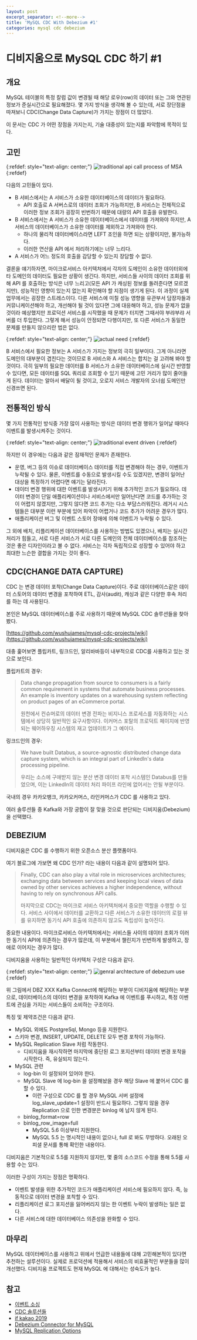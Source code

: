 ```yaml
---
layout: post
excerpt_separator: <!--more-->
title: 'MySQL CDC With Debezium #1'
categories: mysql cdc debezium
---
```


# 디비지움으로 MySQL CDC 하기 #1
## 개요

MySQL 테이블의 특정 칼럼 값이 변경될 때 해당 로우(row)의 데이터 또는 그와 연관된 정보가 준실시간으로 필요해졌다. 몇 가지 방식을 생각해 볼 수 있는데, 서로 장단점을 
따져보니 CDC(Change Data Capture)가 가지는 장점이 더 많았다. 
<!--more-->

이 문서는 CDC 가 어떤 장점을 가지는지, 기술 대중성이 있는지를 파악함에 목적이 있다.

## 고민

{:refdef: style="text-align: center;"}
![traditional api call process of MSA](/assets/traditional-api-call.png)
{:refdef}

다음의 고민들이 있다.

* B 서비스에서는 A 서비스가 소유한 데이터베이스의 데이터가 필요하다.
    * API 호출로 A 서버스로의 데이터 조회가 가능하지만, B 서비스는 전체적으로 이러한 정보 조회가 굉장히 빈번하기 때문에 대량의 API 호출을 유발한다.
* B 서비스에서는 A 서비스가 소유한 데이터베이스에서 데이터를 가져와야 하지만, A 서비스의 데이터베이스가 소유한 데이터를 제외하고 가져와야 한다.
    * 하나의 물리적 데이터베이스라면 LEFT 조인을 하면 되는 상황이지만, 불가능하다.
    * 이러한 연산을 API 에서 처리하기에는 너무 느리다.
* A 서비스가 어느 정도의 호출을 감당할 수 있는지 장담할 수 없다.
    
결론을 얘기하자면, 마이크로서비스 아키텍처에서 각자의 도메인이 소유한 데이터외에 타 도메인의 데이터도 필요한 상황이 생긴다. 하지만, 서비스들 사이의 데이터 조회를 
위해 API 를 호출하는 방식은 너무 느리고(모든 API 가 캐싱된 정보를 돌려준다면 모르겠지만), 성능적인 영향이 있는지 없는지 확인해야 할 지점이 생기게 된다. 
이 과정이 실제 업무에서는 굉장한 스트레스이다. 다른 서비스에 미칠 성능 영향을 유관부서 담장자들과 커뮤니케이션해야 하고, 개선해야 될 것이 있다면 그에 대응해야 하고, 
성능 문제가 없을 것이라 예상했지만 프로덕션 서비스를 시작했을 때 문제가 터지면 그때서야 부랴부랴 서버를 더 투입한다. 그렇게 해서 성능이 안정되면 다행이지만,
또 다른 서비스가 동일한 문제를 만들지 않으리란 법은 없다. 

{:refdef: style="text-align: center;"}
![actual need](/assets/actual-need.png)
{:refdef}

B 서비스에서 필요한 정보는 A 서비스가 가지는 정보의 극히 일부이다. 그게 아니라면 도메인의 대부분이 겹친다는 것이므로 B 서비스와 A 서비스는 합치는 걸 고려해 
봐야 할 것이다. 극히 일부의 필요한 데이터를 B 서비스가 소유한 데이터베이스에 실시간 반영할 수 있다면, 모든 데이터를 SQL 쿼리로 조회할 수 있기 때문에 고민 거리가 
많이 줄어들게 된다. 데이터는 알아서 배달이 될 것이고, 오로지 서비스 개발자의 오너쉽 도메인만 신경쓰면 된다.

## 전통적인 방식

몇 가지 전통적인 방식중 가장 많이 사용하는 방식은 데이터 변경 행위가 일어날 때마다 이벤트를 발생시켜주는 것이다.

{:refdef: style="text-align: center;"}
![traditional event driven](/assets/tranditonal-event-driven.png)
{:refdef}

하지만 이 경우에는 다음과 같은 잠재적인 문제가 존재한다.

* 운영, 버그 등의 이슈로 데이터베이스 데이터를 직접 변경해야 하는 경우, 이벤트가 누락될 수 있다. 물론, 이벤트를 수동으로 발생시킬 수도 있겠지만, 변경이 일어난 
대상을 특정하기 어렵다면 얘기는 달라진다.
* 데이터 변경 행위에 대한 이벤트를 발생시키기 위해 추가적인 코드가 필요하다. 데이터 변경이 단일 애플리케이션이나 서비스에서만 일어난다면 코드를 추가하는 것이 
어렵지 않겠지만, 그렇지 않다면 코드 추가는 다소 부담스러워진다. 레거시 시스템들은 대부분 이런 부분에 있어 파악이 어렵거나 코드 추가가 어려운 경우가 많다.
* 애플리케이션 버그 및 이벤트 스토어 장애에 의해 이벤트가 누락될 수 있다.

그 외에 배치, 리플리케이션 데이터베이스를 사용하는 방법도 있겠으나, 배치는 실시간 처리가 힘들고, 서로 다른 서비스가 서로 다른 도메인의 전체 데이터베이스를 
참조하는 것은 좋은 디자인이라고 볼 수 없다. 서비스는 각자 독립적으로 성장할 수 있어야 하고 최대한 느슨한 결합을 가지는 것이 좋다. 

## CDC(CHANGE DATA CAPTURE)

CDC 는 변경 데이터 포착(Change Data Capture)이다. 주로 데이터베이스같은 데이터 스토어의 데이터 변경을 포착하여 ETL, 감사(audit), 캐싱과 같은 다양한 
후속 처리를 하는 데 사용된다.

본인은 MySQL 데이터베이스를 주로 사용하기 때문에 MySQL CDC 솔루션들을 찾아봤다.

[https://github.com/wushujames/mysql-cdc-projects/wiki](https://github.com/wushujames/mysql-cdc-projects/wiki)

대충 훑어보면 플립카트, 링크드인, 알리바바등이 내부적으로 CDC를 사용하고 있는 것으로 보인다.

플립카트의 경우:
>Data change propagation from source to consumers is a fairly common requirement in systems that automate business processes. 
>An example is inventory updates on a warehousing system reflecting on product pages of an eCommerce portal.
> 
>원천에서 컨슈머로의 데이터 변경 전파는 비지니스 프로세스를 자동화하는 시스템에서 상당히 일반적인 요구사항이다. 이커머스 포탈의 프로덕트 페이지에 반영되는 웨어하우징 
>시스템의 재고 업데이트가 그 예이다.

링크드인의 경우:
>We have built Databus, a source-agnostic distributed change data capture system, which is an integral part of LinkedIn's 
>data processing pipeline.
>
>우리는 소스에 구애받지 않는 분산 변경 데이터 포착 시스템인 Databus를 만들었으며, 이는 LinkedIn의 데이터 처리 파이프 라인에 없어서는 안될 부분이다.

국내의 경우 카카오뱅크, 카카오커머스, 라인커머스가 CDC 를 사용하고 있다.

여러 솔루션들 중 Kafka와 가장 궁합이 잘 맞을 것으로 판단되는 디비지움(Debezium)을 선택했다.

## DEBEZIUM

디비지움은 CDC 를 수행하기 위한 오픈소스 분산 플랫폼이다.

여기 블로그에 가보면 왜 CDC 인가? 라는 내용이 다음과 같이 설명되어 있다.

>Finally, CDC can also play a vital role in microservices architectures; exchanging data between services and keeping 
>local views of data owned by other services achieves a higher independence, without having to rely on synchronous API calls.
>
>마지막으로 CDC는 마이크로 서비스 아키텍처에서 중요한 역할을 수행할 수 있다. 서비스 사이에서 데이터를 교환하고 다른 서비스가 소유한 데이터의 로컬 뷰를 유지하면 
>동기식 API 호출에 의존하지 않고도 독립성이 높아진다.

중요한 내용이다. 마이크로서비스 아키텍처에서는 서비스들 사이의 데이터 조회가 이러한 동기식 API에 의존하는 경우가 많은데, 이 부분에서 챌린지가 빈번하게 발생하고, 
장애로 이어지는 경우가 많다.

디비지움을 사용하는 일반적인 아키텍처 구성은 다음과 같다.

{:refdef: style="text-align: center;"}
![genral archtecture of debezum use](/assets/A475FB9A-ED60-4354-9222-20ED8FC25768.png)
{:refdef}

위 그림에서 DBZ XXX Kafka Connect에 해당하는 부분이 디비지움에 해당하는 부분으로, 데이터베이스의 데이터 변경을 포착하여 Kafka 에 이벤트를 푸시하고, 
특정 이벤트에 관심을 가지는 서비스들이 소비하는 구조이다.

특징 및 제약조건은 다음과 같다.

* MySQL 외에도 PostgreSql, Mongo 등을 지원한다.
* 스키마 변경, INSERT, UPDATE, DELETE 모두 변경 포착이 가능하다.
* MySQL Replication Slave 처럼 작동한다.
	* 디비지움을 재시작하면 마지막에 중단된 로그 포지션부터 데이터 변경 포착을 시작한다. 즉, 유실되지 않는다.
* MySQL 관련
	* log-bin 이 설정되어 있어야 한다.
	* MySQL Slave 에 log-bin 을 설정해놨을 경우 해당 Slave 에 붙어서 CDC 를 할 수 있다.
		* 이런 구성으로 CDC 를 할 경우 MySQL 서버 설정에 log_slave_update=1 설정이 반드시 필요하다. 그렇지 않을 경우 Replication 으로 인한 
		변경분은 binlog 에 남지 않게 된다.
	* binlog_format=row
	* binlog_row_image=full
		* MySQL 5.6 이상부터 지원한다.
		* MySQL 5.5 는 명시적인 내용이 없으나, full 로 봐도 무방하다. 오래된 오피셜 문서를 통해 확인한 내용이다.

디비지움은 기본적으로 5.5를 지원하지 않지만, 몇 줄의 소스코드 수정을 통해 5.5를 사용할 수는 있다.

이러한 구성이 가지는 장점은 명확하다.

* 이벤트 발생을 위한 추가적인 코드가 애플리케이션 서비스에 필요하지 않다. 즉, 능동적으로 데이터 변경을 포착할 수 있다.
* 리플리케이션 로그 포지션을 잃어버리지 않는 한 이벤트 누락이 발생하는 일은 없다.
* 다른 서비스에 대한 데이터베이스 의존성을 완화할 수 있다.

## 마무리

MySQL 데이터베이스를 사용하고 위에서 언급한 내용들에 대해 고민해본적이 있다면 추천하는 설루션이다. 실제로 프로덕션에 적용해서 서비스의 비효율적인 부분들을 
많이 개선했다. 디비지움 프로젝트도 현재 MySQL 에 대해서는 성숙도가 높다.

## 참고

* [이벤트 소싱](https://www.confluent.io/blog/event-sourcing-vs-derivative-event-sourcing-explained/)
* [CDC 솔루션들](https://github.com/wushujames/mysql-cdc-projects/wiki)
* [if kakao 2019](https://mk.kakaocdn.net/dn/if-kakao/conf2019/%EB%B0%9C%ED%91%9C%EC%9E%90%EB%A3%8C_2019/T03-S01.pdf)
* [Debezium Connector for MySQL](https://debezium.io/documentation/reference/1.0/connectors/mysql.html)
* [MySQL Replication Options](https://dev.mysql.com/doc/mysql-replication-excerpt/5.5/en/replication-options-slave.html)
